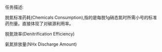 任务描述:

脱氮标准药耗(Chemicals Consumption),指的是每脱1g硝态氮时所需小号的标准药剂量。直接体现了对碳源利用率。

脱氮效率(Denitrification Efficiency)

氨氮排放量(NHx Discharge Amount)

